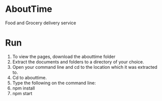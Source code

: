 # AboutTime
Food and Grocery delivery service


# Run
1. To view the pages, download the abouttime folder
2. Extract the documents and folders to a directory of your choice.
3. Open your command line and cd to the location which it was extracted to.
4. Cd to abouttime.
5. Type the following on the command line:
6. npm install
7. npm start
